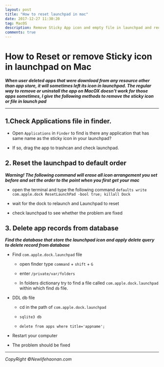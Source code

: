```yaml
---
layout: post
title: "How to reset launchpad in mac"
date: 2017-12-27 11:30:20
tag: MacOS
description: Remove Sticky App icon and empty file in launchpad and reorganize launchpad.
comments: true
---
```

# How to Reset or remove Sticky icon in launchpad on Mac

**_When user deleted apps that were download from any resource other than app store, it will sometimes left its icon in launchpad. The regular way to remove or uninstall the app on MacOX doesn't work for those apps sometimes, I give the following methods to remove the sticky icon or file in launch pad_**

<hr />

## 1.Check Applications file in finder.
* Open `Applications` in `Finder` to find is there any application that has same name as the sticky icon in your launchpad?

* If so, drag the app to trashcan and check launchpad.

## 2. Reset the launchpad to default order
**_Warning! The following command will erase all icon arrangement you set before and set the order to the point when you first get your mac_**
* open the terminal and type the following command
`defaults write com.apple.dock ResetLaunchPad -bool true; killall Dock`

* wait for the dock to relaunch and Launchpad to reset

* check launchpad to see whether the problem are fixed

## 3. Delete app records from database

**_Find the database that store the launchpad icon and apply delete query to delete record from database_**

* Find `com.apple.dock.launchpad` file

  * open finder type `command` + `shift` + `G`

  * enter `/private/var/folders`

  * In folders dictionary try to find a file called `com.apple.dock.launchpad` within which find `db` file.

* DDL db file

  * cd in the path of `com.apple.dock.launchpad`

  * `sqlite3 db`

  * `delete from apps where title='appname';`

* Restart your computer

* The problem should be fixed

<hr>

_CopyRight &copy;Newlifehaonan.com_
